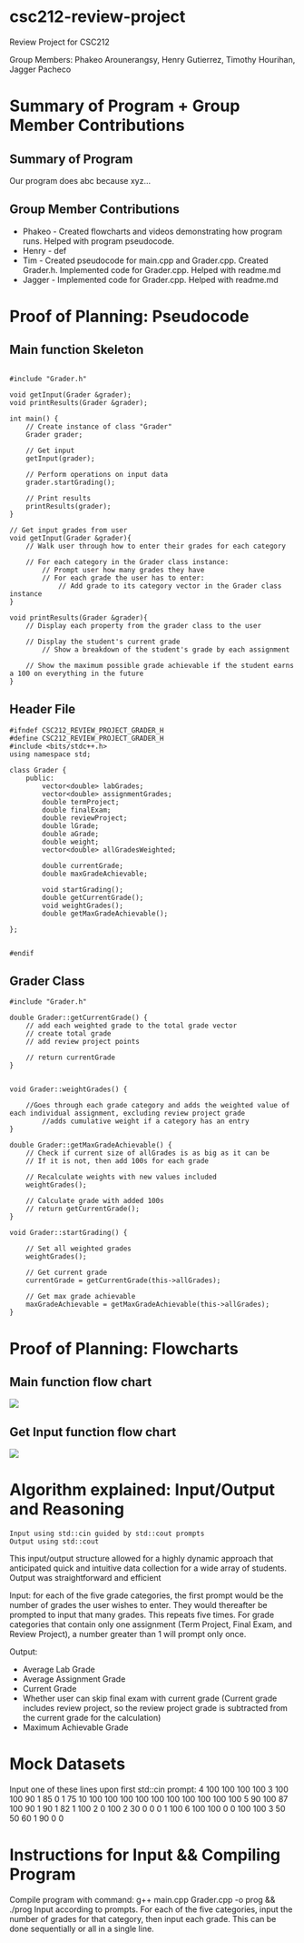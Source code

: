 # csc212-review-project
Review Project for CSC212

Group Members: Phakeo Arounerangsy, Henry Gutierrez, Timothy Hourihan, Jagger Pacheco

# Summary of Program + Group Member Contributions
## Summary of Program
Our program does abc because xyz...

## Group Member Contributions
- Phakeo - Created flowcharts and videos demonstrating how program runs. Helped with program pseudocode. 
- Henry - def
- Tim - Created pseudocode for main.cpp and Grader.cpp. Created Grader.h. Implemented code for Grader.cpp. Helped with readme.md
- Jagger - Implemented code for Grader.cpp. Helped with readme.md

# Proof of Planning: Pseudocode
## Main function Skeleton
```

#include "Grader.h"

void getInput(Grader &grader);
void printResults(Grader &grader);

int main() {
    // Create instance of class "Grader"
    Grader grader;

    // Get input
    getInput(grader);

    // Perform operations on input data
    grader.startGrading();

    // Print results
    printResults(grader);
}

// Get input grades from user
void getInput(Grader &grader){
    // Walk user through how to enter their grades for each category

    // For each category in the Grader class instance:
        // Prompt user how many grades they have
        // For each grade the user has to enter:
            // Add grade to its category vector in the Grader class instance
}

void printResults(Grader &grader){
    // Display each property from the grader class to the user

    // Display the student's current grade
        // Show a breakdown of the student's grade by each assignment

    // Show the maximum possible grade achievable if the student earns a 100 on everything in the future
}
```

## Header File

```
#ifndef CSC212_REVIEW_PROJECT_GRADER_H
#define CSC212_REVIEW_PROJECT_GRADER_H
#include <bits/stdc++.h>
using namespace std;

class Grader {
    public:
        vector<double> labGrades;
        vector<double> assignmentGrades;
        double termProject;
        double finalExam;
        double reviewProject;
        double lGrade;
        double aGrade;
        double weight;
        vector<double> allGradesWeighted;

        double currentGrade;
        double maxGradeAchievable;

        void startGrading();
        double getCurrentGrade();
        void weightGrades();
        double getMaxGradeAchievable();

};


#endif
```
## Grader Class
```
#include "Grader.h"

double Grader::getCurrentGrade() {
    // add each weighted grade to the total grade vector
    // create total grade
    // add review project points
        
    // return currentGrade
}


void Grader::weightGrades() {
    
    //Goes through each grade category and adds the weighted value of each individual assignment, excluding review project grade
        //adds cumulative weight if a category has an entry
}

double Grader::getMaxGradeAchievable() {
    // Check if current size of allGrades is as big as it can be
    // If it is not, then add 100s for each grade
    
    // Recalculate weights with new values included
    weightGrades();
    
    // Calculate grade with added 100s
    // return getCurrentGrade();
}

void Grader::startGrading() {
    
    // Set all weighted grades
    weightGrades();
    
    // Get current grade
    currentGrade = getCurrentGrade(this->allGrades);
    
    // Get max grade achievable
    maxGradeAchievable = getMaxGradeAchievable(this->allGrades);
}
```

# Proof of Planning: Flowcharts
## Main function flow chart 
![](Main%20function%20flow%20chart.png)
## Get Input function flow chart
![](Getinput%20flow%20chart.png)
# Algorithm explained: Input/Output and Reasoning
    Input using std::cin guided by std::cout prompts
    Output using std::cout
This input/output structure allowed for a highly dynamic approach that anticipated quick and intuitive data collection for a wide array of students. Output was straightforward and efficient

Input: for each of the five grade categories, the first prompt would be the number of grades the user wishes to enter. They would thereafter be prompted to input that many grades. This repeats five times. For grade categories that contain only one assignment (Term Project, Final Exam, and Review Project), a number greater than 1 will prompt only once.

Output:
- Average Lab Grade
- Average Assignment Grade
- Current Grade
- Whether user can skip final exam with current grade (Current grade includes review project, so the review project grade is subtracted from the current grade for the calculation)
- Maximum Achievable Grade

# Mock Datasets
Input one of these lines upon first std::cin prompt:
    4 100 100 100 100 3 100 100 90 1 85 0 1 75
    10 100 100 100 100 100 100 100 100 100 100 5 90 100 87 100 90 1 90 1 82 1 100
    2 0 100 2 30 0 0 0 1 100
    6 100 100 0 0 100 100 3 50 50 60 1 90 0 0

# Instructions for Input && Compiling Program

Compile program with command:
g++ main.cpp Grader.cpp -o prog && ./prog
Input according to prompts. For each of the five categories, input the number of grades for that category, then input each grade. This can be done sequentially or all in a single line.
